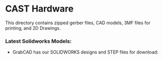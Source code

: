 # CAST Hardware
This directory contains zipped gerber files, CAD models, 3MF files for printing, and 2D Drawings.

### Latest Solidworks Models:
* GrabCAD has our SOLIDWORKS designs and STEP files for download:

